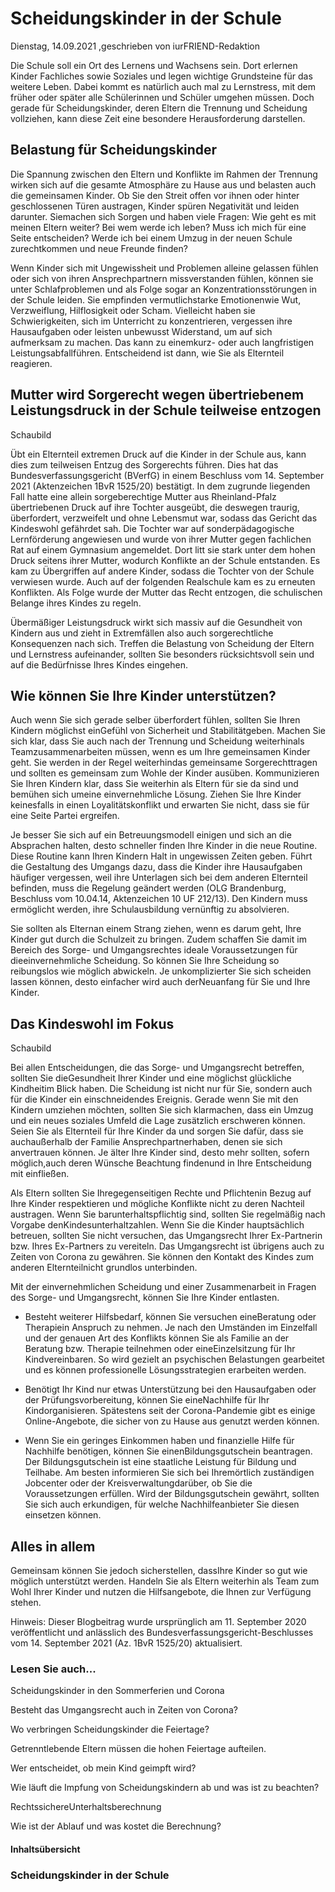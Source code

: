 # Scheidungskinder in der Schule

Dienstag, 14.09.2021 ,geschrieben von iurFRIEND-Redaktion

Die Schule soll ein Ort des Lernens und Wachsens sein. Dort erlernen Kinder Fachliches sowie Soziales und legen wichtige Grundsteine für das weitere Leben. Dabei kommt es natürlich auch mal zu Lernstress, mit dem früher oder später alle Schülerinnen und Schüler umgehen müssen. Doch gerade für Scheidungskinder, deren Eltern die Trennung und Scheidung vollziehen, kann diese Zeit eine besondere Herausforderung darstellen.

## Belastung für Scheidungskinder

Die Spannung zwischen den Eltern und Konflikte im Rahmen der Trennung wirken sich auf die gesamte Atmosphäre zu Hause aus und belasten auch die gemeinsamen Kinder. Ob Sie den Streit offen vor ihnen oder hinter geschlossenen Türen austragen, Kinder spüren Negativität und leiden darunter. Siemachen sich Sorgen und haben viele Fragen: Wie geht es mit meinen Eltern weiter? Bei wem werde ich leben? Muss ich mich für eine Seite entscheiden? Werde ich bei einem Umzug in der neuen Schule zurechtkommen und neue Freunde finden?

Wenn Kinder sich mit Ungewissheit und Problemen alleine gelassen fühlen oder sich von ihren Ansprechpartnern missverstanden fühlen, können sie unter Schlafproblemen und als Folge sogar an Konzentrationsstörungen in der Schule leiden. Sie empfinden vermutlichstarke Emotionenwie Wut, Verzweiflung, Hilflosigkeit oder Scham. Vielleicht haben sie Schwierigkeiten, sich im Unterricht zu konzentrieren, vergessen ihre Hausaufgaben oder leisten unbewusst Widerstand, um auf sich aufmerksam zu machen. Das kann zu einemkurz- oder auch langfristigen Leistungsabfallführen. Entscheidend ist dann, wie Sie als Elternteil reagieren.

## Mutter wird Sorgerecht wegen übertriebenem Leistungsdruck in der Schule teilweise entzogen

Schaubild

Übt ein Elternteil extremen Druck auf die Kinder in der Schule aus, kann dies zum teilweisen Entzug des Sorgerechts führen. Dies hat das Bundesverfassungsgericht (BVerfG) in einem Beschluss vom 14. September 2021 (Aktenzeichen 1BvR 1525/20) bestätigt. In dem zugrunde liegenden Fall hatte eine allein sorgeberechtige Mutter aus Rheinland-Pfalz übertriebenen Druck auf ihre Tochter ausgeübt, die deswegen traurig, überfordert, verzweifelt und ohne Lebensmut war, sodass das Gericht das Kindeswohl gefährdet sah. Die Tochter war auf sonderpädagogische Lernförderung angewiesen und wurde von ihrer Mutter gegen fachlichen Rat auf einem Gymnasium angemeldet. Dort litt sie stark unter dem hohen Druck seitens ihrer Mutter, wodurch Konflikte an der Schule entstanden. Es kam zu Übergriffen auf andere Kinder, sodass die Tochter von der Schule verwiesen wurde. Auch auf der folgenden Realschule kam es zu erneuten Konflikten. Als Folge wurde der Mutter das Recht entzogen, die schulischen Belange ihres Kindes zu regeln.

Übermäßiger Leistungsdruck wirkt sich massiv auf die Gesundheit von Kindern aus und zieht in Extremfällen also auch sorgerechtliche Konsequenzen nach sich. Treffen die Belastung von Scheidung der Eltern und Lernstress aufeinander, sollten Sie besonders rücksichtsvoll sein und auf die Bedürfnisse Ihres Kindes eingehen.

## Wie können Sie Ihre Kinder unterstützen?

Auch wenn Sie sich gerade selber überfordert fühlen, sollten Sie Ihren Kindern möglichst einGefühl von Sicherheit und Stabilitätgeben. Machen Sie sich klar, dass Sie auch nach der Trennung und Scheidung weiterhinals Teamzusammenarbeiten müssen, wenn es um Ihre gemeinsamen Kinder geht. Sie werden in der Regel weiterhindas gemeinsame Sorgerechttragen und sollten es gemeinsam zum Wohle der Kinder ausüben. Kommunizieren Sie Ihren Kindern klar, dass Sie weiterhin als Eltern für sie da sind und bemühen sich umeine einvernehmliche Lösung. Ziehen Sie Ihre Kinder keinesfalls in einen Loyalitätskonflikt und erwarten Sie nicht, dass sie für eine Seite Partei ergreifen.

Je besser Sie sich auf ein Betreuungsmodell einigen und sich an die Absprachen halten, desto schneller finden Ihre Kinder in die neue Routine. Diese Routine kann Ihren Kindern Halt in ungewissen Zeiten geben. Führt die Gestaltung des Umgangs dazu, dass die Kinder ihre Hausaufgaben häufiger vergessen, weil ihre Unterlagen sich bei dem anderen Elternteil befinden, muss die Regelung geändert werden (OLG Brandenburg, Beschluss vom 10.04.14, Aktenzeichen 10 UF 212/13). Den Kindern muss ermöglicht werden, ihre Schulausbildung vernünftig zu absolvieren.

Sie sollten als Elternan einem Strang ziehen, wenn es darum geht, Ihre Kinder gut durch die Schulzeit zu bringen. Zudem schaffen Sie damit im Bereich des Sorge- und Umgangsrechtes ideale Voraussetzungen für dieeinvernehmliche Scheidung. So können Sie Ihre Scheidung so reibungslos wie möglich abwickeln. Je unkomplizierter Sie sich scheiden lassen können, desto einfacher wird auch derNeuanfang für Sie und Ihre Kinder.

## Das Kindeswohl im Fokus

Schaubild

Bei allen Entscheidungen, die das Sorge- und Umgangsrecht betreffen, sollten Sie dieGesundheit Ihrer Kinder und eine möglichst glückliche Kindheitim Blick haben. Die Scheidung ist nicht nur für Sie, sondern auch für die Kinder ein einschneidendes Ereignis. Gerade wenn Sie mit den Kindern umziehen möchten, sollten Sie sich klarmachen, dass ein Umzug und ein neues soziales Umfeld die Lage zusätzlich erschweren können. Seien Sie als Elternteil für Ihre Kinder da und sorgen Sie dafür, dass sie auchaußerhalb der Familie Ansprechpartnerhaben, denen sie sich anvertrauen können. Je älter Ihre Kinder sind, desto mehr sollten, sofern möglich,auch deren Wünsche Beachtung findenund in Ihre Entscheidung mit einfließen.

Als Eltern sollten Sie Ihregegenseitigen Rechte und Pflichtenin Bezug auf Ihre Kinder respektieren und mögliche Konflikte nicht zu deren Nachteil austragen. Wenn Sie barunterhaltspflichtig sind, sollten Sie regelmäßig nach Vorgabe denKindesunterhaltzahlen. Wenn Sie die Kinder hauptsächlich betreuen, sollten Sie nicht versuchen, das Umgangsrecht Ihrer Ex-Partnerin bzw. Ihres Ex-Partners zu vereiteln. Das Umgangsrecht ist übrigens auch zu Zeiten von Corona zu gewähren. Sie können den Kontakt des Kindes zum anderen Elternteilnicht grundlos unterbinden.

Mit der einvernehmlichen Scheidung und einer Zusammenarbeit in Fragen des Sorge- und Umgangsrecht, können Sie Ihre Kinder entlasten.

- Besteht weiterer Hilfsbedarf, können Sie versuchen eineBeratung oder Therapiein Anspruch zu nehmen. Je nach den Umständen im Einzelfall und der genauen Art des Konflikts können Sie als Familie an der Beratung bzw. Therapie teilnehmen oder eineEinzelsitzung für Ihr Kindvereinbaren. So wird gezielt an psychischen Belastungen gearbeitet und es können professionelle Lösungsstrategien erarbeiten werden.

- Benötigt Ihr Kind nur etwas Unterstützung bei den Hausaufgaben oder der Prüfungsvorbereitung, können Sie eineNachhilfe für Ihr Kindorganisieren. Spätestens seit der Corona-Pandemie gibt es einige Online-Angebote, die sicher von zu Hause aus genutzt werden können.

- Wenn Sie ein geringes Einkommen haben und finanzielle Hilfe für Nachhilfe benötigen, können Sie einenBildungsgutschein beantragen. Der Bildungsgutschein ist eine staatliche Leistung für Bildung und Teilhabe. Am besten informieren Sie sich bei Ihremörtlich zuständigen Jobcenter oder der Kreisverwaltungdarüber, ob Sie die Voraussetzungen erfüllen. Wird der Bildungsgutschein gewährt, sollten Sie sich auch erkundigen, für welche Nachhilfeanbieter Sie diesen einsetzen können.

## Alles in allem

Gemeinsam können Sie jedoch sicherstellen, dassIhre Kinder so gut wie möglich unterstützt werden. Handeln Sie als Eltern weiterhin als Team zum Wohl Ihrer Kinder und nutzen die Hilfsangebote, die Ihnen zur Verfügung stehen.

Hinweis: Dieser Blogbeitrag wurde ursprünglich am 11. September 2020 veröffentlicht und anlässlich des Bundesverfassungsgericht-Beschlusses vom 14. September 2021 (Az. 1BvR 1525/20) aktualisiert.

### Lesen Sie auch...

Scheidungskinder in den Sommerferien und Corona

Besteht das Umgangsrecht auch in Zeiten von Corona?

Wo verbringen Scheidungskinder die Feiertage?

Getrenntlebende Eltern müssen die hohen Feiertage aufteilen.

Wer entscheidet, ob mein Kind geimpft wird?

Wie läuft die Impfung von Scheidungskindern ab und was ist zu beachten?

RechtssichereUnterhaltsberechnung

Wie ist der Ablauf und was kostet die Berechnung?

#### Inhaltsübersicht

### Scheidungskinder in der Schule